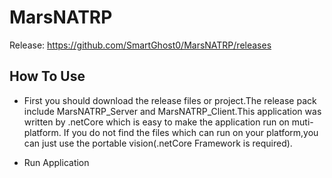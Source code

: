 # MarsNATRP
Release: https://github.com/SmartGhost0/MarsNATRP/releases

How To Use
-----

* First you should download the release files or project.The release pack include MarsNATRP_Server and MarsNATRP_Client.This application was written by .netCore which is easy to make the application run on muti-platform. If you do not find the files which can run on your platform,you can just use the portable vision(.netCore Framework is required).

* Run Application

